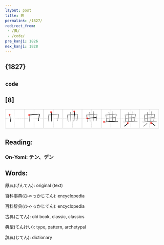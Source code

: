 ```yaml
---
layout: post
title: 典
permalink: /1827/
redirect_from:
 - /典/
 - /code/
pre_kanji: 1826
nex_kanji: 1828
---
```


## {1827}

## `code`

## [8]

<div class="stroke"><img src="../images/E585B8.png" /></div>

## Reading:

### On-Yomi: テン、デン

## Words:

原典(げんてん): original (text)

百科事典(ひゃっかじてん): encyclopedia

百科辞典(ひゃっかじてん): encyclopedia

古典(こてん): old book, classic, classics

典型(てんけい): type, pattern, archetypal

辞典(じてん): dictionary

